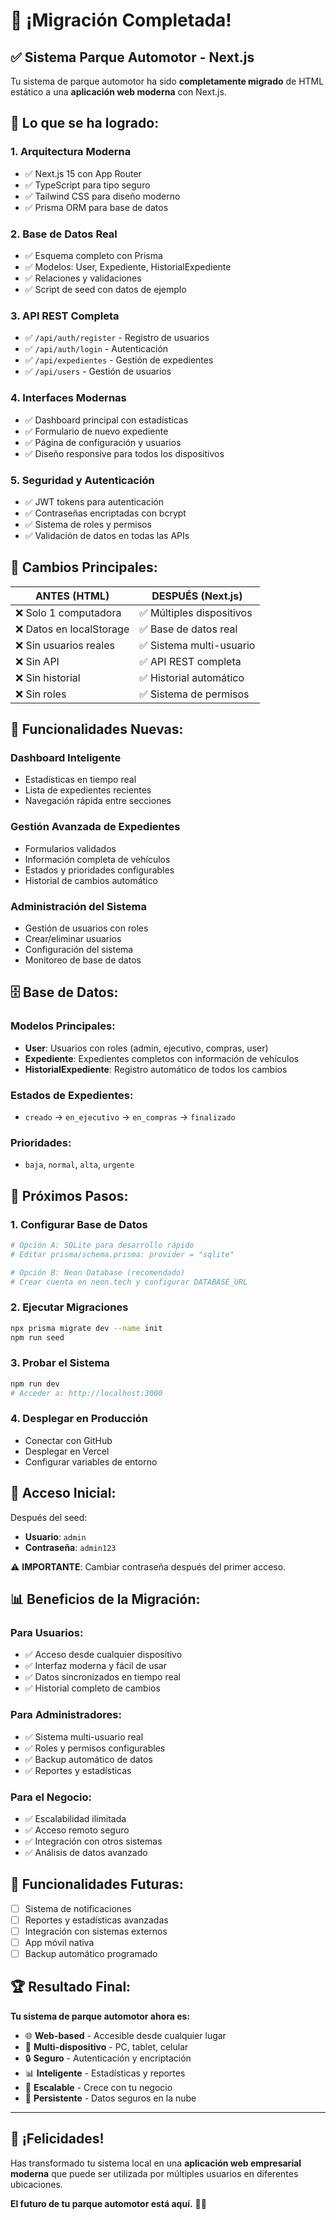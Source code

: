 # 🎉 ¡Migración Completada! 

## ✅ Sistema Parque Automotor - Next.js

Tu sistema de parque automotor ha sido **completamente migrado** de HTML estático a una **aplicación web moderna** con Next.js.

## 🚀 Lo que se ha logrado:

### 1. **Arquitectura Moderna**
- ✅ Next.js 15 con App Router
- ✅ TypeScript para tipo seguro
- ✅ Tailwind CSS para diseño moderno
- ✅ Prisma ORM para base de datos

### 2. **Base de Datos Real**
- ✅ Esquema completo con Prisma
- ✅ Modelos: User, Expediente, HistorialExpediente
- ✅ Relaciones y validaciones
- ✅ Script de seed con datos de ejemplo

### 3. **API REST Completa**
- ✅ `/api/auth/register` - Registro de usuarios
- ✅ `/api/auth/login` - Autenticación
- ✅ `/api/expedientes` - Gestión de expedientes
- ✅ `/api/users` - Gestión de usuarios

### 4. **Interfaces Modernas**
- ✅ Dashboard principal con estadísticas
- ✅ Formulario de nuevo expediente
- ✅ Página de configuración y usuarios
- ✅ Diseño responsive para todos los dispositivos

### 5. **Seguridad y Autenticación**
- ✅ JWT tokens para autenticación
- ✅ Contraseñas encriptadas con bcrypt
- ✅ Sistema de roles y permisos
- ✅ Validación de datos en todas las APIs

## 🔄 Cambios Principales:

| **ANTES (HTML)** | **DESPUÉS (Next.js)** |
|------------------|------------------------|
| ❌ Solo 1 computadora | ✅ Múltiples dispositivos |
| ❌ Datos en localStorage | ✅ Base de datos real |
| ❌ Sin usuarios reales | ✅ Sistema multi-usuario |
| ❌ Sin API | ✅ API REST completa |
| ❌ Sin historial | ✅ Historial automático |
| ❌ Sin roles | ✅ Sistema de permisos |

## 📱 Funcionalidades Nuevas:

### **Dashboard Inteligente**
- Estadísticas en tiempo real
- Lista de expedientes recientes
- Navegación rápida entre secciones

### **Gestión Avanzada de Expedientes**
- Formularios validados
- Información completa de vehículos
- Estados y prioridades configurables
- Historial de cambios automático

### **Administración del Sistema**
- Gestión de usuarios con roles
- Crear/eliminar usuarios
- Configuración del sistema
- Monitoreo de base de datos

## 🗄️ Base de Datos:

### **Modelos Principales:**
- **User**: Usuarios con roles (admin, ejecutivo, compras, user)
- **Expediente**: Expedientes completos con información de vehículos
- **HistorialExpediente**: Registro automático de todos los cambios

### **Estados de Expedientes:**
- `creado` → `en_ejecutivo` → `en_compras` → `finalizado`

### **Prioridades:**
- `baja`, `normal`, `alta`, `urgente`

## 🚀 Próximos Pasos:

### **1. Configurar Base de Datos**
```bash
# Opción A: SQLite para desarrollo rápido
# Editar prisma/schema.prisma: provider = "sqlite"

# Opción B: Neon Database (recomendado)
# Crear cuenta en neon.tech y configurar DATABASE_URL
```

### **2. Ejecutar Migraciones**
```bash
npx prisma migrate dev --name init
npm run seed
```

### **3. Probar el Sistema**
```bash
npm run dev
# Acceder a: http://localhost:3000
```

### **4. Desplegar en Producción**
- Conectar con GitHub
- Desplegar en Vercel
- Configurar variables de entorno

## 🔑 Acceso Inicial:

Después del seed:
- **Usuario**: `admin`
- **Contraseña**: `admin123`

⚠️ **IMPORTANTE**: Cambiar contraseña después del primer acceso.

## 📊 Beneficios de la Migración:

### **Para Usuarios:**
- ✅ Acceso desde cualquier dispositivo
- ✅ Interfaz moderna y fácil de usar
- ✅ Datos sincronizados en tiempo real
- ✅ Historial completo de cambios

### **Para Administradores:**
- ✅ Sistema multi-usuario real
- ✅ Roles y permisos configurables
- ✅ Backup automático de datos
- ✅ Reportes y estadísticas

### **Para el Negocio:**
- ✅ Escalabilidad ilimitada
- ✅ Acceso remoto seguro
- ✅ Integración con otros sistemas
- ✅ Análisis de datos avanzado

## 🎯 Funcionalidades Futuras:

- [ ] Sistema de notificaciones
- [ ] Reportes y estadísticas avanzadas
- [ ] Integración con sistemas externos
- [ ] App móvil nativa
- [ ] Backup automático programado

## 🏆 Resultado Final:

**Tu sistema de parque automotor ahora es:**
- 🌐 **Web-based** - Accesible desde cualquier lugar
- 📱 **Multi-dispositivo** - PC, tablet, celular
- 🔒 **Seguro** - Autenticación y encriptación
- 📊 **Inteligente** - Estadísticas y reportes
- 🚀 **Escalable** - Crece con tu negocio
- 💾 **Persistente** - Datos seguros en la nube

---

## 🎉 ¡Felicidades!

Has transformado tu sistema local en una **aplicación web empresarial moderna** que puede ser utilizada por múltiples usuarios en diferentes ubicaciones.

**El futuro de tu parque automotor está aquí.** 🚗✨
